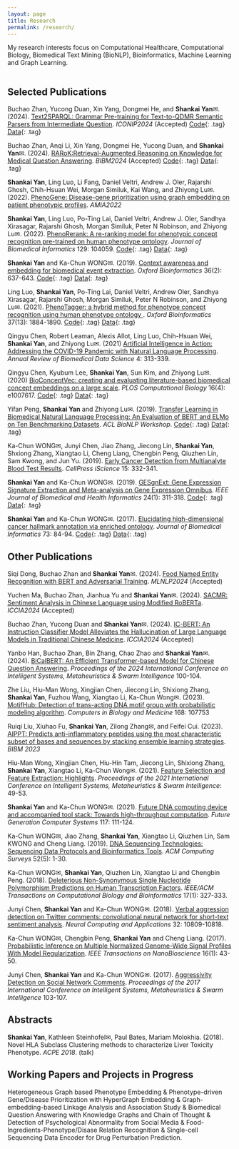 ```yaml
---
layout: page
title: Research
permalink: /research/
---
```


My research interests focus on Computational Healthcare, Computational Biology, Biomedical Text Mining (BioNLP), Bioinformatics, Machine Learning and Graph Learning.

<hr style="clear:both;visibility: hidden;" />


## Selected Publications

Buchao Zhan, Yucong Duan, Xin Yang, Dongmei He, and **Shankai Yan**✉. (2024). [Text2SPARQL: Grammar Pre-training for Text-to-QDMR Semantic Parsers from Intermediate Question](https://doi.org/). *ICONIP2024* (Accepted) [Code](https://github.com/cskyan/Text2SPARQL){: .tag} [Data](https://github.com/cskyan/Text2SPARQL/tree/master/data){: .tag}

Buchao Zhan, Anqi Li, Xin Yang, Dongmei He, Yucong Duan, and **Shankai Yan**✉. (2024). [RARoK:Retrieval-Augmented Reasoning on Knowledge for Medical Question Answering](https://doi.org/). *BIBM2024* (Accepted) [Code](https://github.com/cskyan/RARoK){: .tag} [Data](https://github.com/cskyan/RARoK/tree/master/data){: .tag}

**Shankai Yan**, Ling Luo, Li Fang, Daniel Veltri, Andrew J. Oler, Rajarshi Ghosh, Chih-Hsuan Wei, Morgan Similuk, Kai Wang, and Zhiyong Lu✉. (2022). [PhenoGene: Disease-gene prioritization using graph embedding on patient phenotypic profiles](https://knowledge.amia.org/A2022/pdf/A2022a324/A2022fl324). *AMIA2022*

**Shankai Yan**, Ling Luo, Po-Ting Lai, Daniel Veltri, Andrew J. Oler, Sandhya Xirasagar, Rajarshi Ghosh, Morgan Similuk, Peter N Robinson, and Zhiyong Lu✉. (2022). [PhenoRerank: A re-ranking model for phenotypic concept recognition pre-trained on human phenotype ontology](https://doi.org/10.1016/j.jbi.2022.104059). *Journal of Biomedical Informatics* 129: 104059. [Code](https://github.com/ncbi-nlp/PhenoRerank){: .tag} [Data](https://data.mendeley.com/datasets/v4t59p8w4z){: .tag}

**Shankai Yan** and Ka-Chun WONG✉. (2019). [Context awareness and embedding for biomedical event extraction](https://doi.org/10.1093/bioinformatics/btz607). *Oxford Bioinformatics* 36(2): 637-643. [Code](https://github.com/cskyan/evntextrc){: .tag} [Data](https://data.mendeley.com/datasets/mr39zgc7y5){: .tag}

Ling Luo, **Shankai Yan**, Po-Ting Lai, Daniel Veltri, Andrew Oler, Sandhya Xirasagar, Rajarshi Ghosh, Morgan Similuk, Peter N Robinson, and Zhiyong Lu✉. (2021). [PhenoTagger: a hybrid method for phenotype concept recognition using human phenotype ontology
](https://doi.org/10.1093/bioinformatics/btab019). *Oxford Bioinformatics* 37(13): 1884-1890. [Code](https://github.com/ncbi-nlp/PhenoTagger){: .tag} [Data](https://github.com/ncbi-nlp/PhenoTagger#data-and-model-preparation){: .tag}

Qingyu Chen, Robert Leaman, Alexis Allot, Ling Luo, Chih-Hsuan Wei, **Shankai Yan**, and Zhiyong Lu✉. (2021) [Artificial Intelligence in Action: Addressing the COVID-19 Pandemic with Natural Language Processing](https://doi.org/10.1146/annurev-biodatasci-021821-061045). *Annual Review of Biomedical Data Science* 4: 313-339.

Qingyu Chen, Kyubum Lee, **Shankai Yan**, Sun Kim, and Zhiyong Lu✉. (2020) [BioConceptVec: creating and evaluating literature-based biomedical concept embeddings on a large scale](https://doi.org/10.1371/journal.pcbi.1007617). *PLOS Computational Biology* 16(4): e1007617. [Code](https://github.com/ncbi-nlp/BioConceptVec){: .tag} [Data](https://github.com/ncbi/BioConceptVec#bioconceptvec-embeddings-and-concept-files){: .tag}

Yifan Peng, **Shankai Yan** and Zhiyong Lu✉. (2019). [Transfer Learning in Biomedical Natural Language Processing: An Evaluation of BERT and ELMo on Ten Benchmarking Datasets](https://arxiv.org/abs/1906.05474). *ACL BioNLP Workshop*. [Code](https://github.com/ncbi-nlp/NCBI_BERT){: .tag} [Data](https://github.com/ncbi-nlp/BLUE_Benchmark){: .tag}

Ka-Chun WONG✉, Junyi Chen, Jiao Zhang, Jiecong Lin, **Shankai Yan**, Shxiong Zhang, Xiangtao Li, Cheng Liang, Chengbin Peng, Qiuzhen Lin, Sam Kwong, and Jun Yu. (2019). [Early Cancer Detection from Multianalyte Blood Test Results](https://doi.org/10.1016/j.isci.2019.04.035). *CellPress iScience* 15: 332-341.

**Shankai Yan** and Ka-Chun WONG✉. (2019). [GESgnExt: Gene Expression Signature Extraction and Meta-analysis on Gene Expression Omnibus](https://doi.org/10.1109/JBHI.2019.2896144). *IEEE Journal of Biomedical and Health Informatics* 24(1): 311-318. [Code](https://github.com/cskyan/gesgnext){: .tag} [Data](https://data.mendeley.com/datasets/y7gnb79gfb){: .tag}

**Shankai Yan** and Ka-Chun WONG✉. (2017). [Elucidating high-dimensional cancer hallmark annotation via enriched ontology](https://doi.org/10.1016/j.jbi.2017.07.011). *Journal of Biomedical Informatics* 73: 84-94. [Code](https://github.com/cskyan/chmannot){: .tag} [Data](https://data.mendeley.com/datasets/s9m6tzcv9d){: .tag}


## Other Publications

Siqi Dong, Buchao Zhan and **Shankai Yan**✉. (2024). [Food Named Entity Recognition with BERT and Adversarial Training](https://doi.org/). *MLNLP2024* (Accepted)

Yuchen Ma, Buchao Zhan, Jianhua Yu and **Shankai Yan**✉. (2024). [SACMR: Sentiment Analysis in Chinese Language using Modified RoBERTa](https://doi.org/). *ICCIA2024* (Accepted)
<!--
*Proceedings of the 2024 International Conference on Computational Intelligence and Applications*
-->

Buchao Zhan, Yucong Duan and **Shankai Yan**✉. (2024). [IC-BERT: An Instruction Classifier Model Alleviates the Hallucination of Large Language Models in Traditional Chinese Medicine](https://doi.org/). *ICCIA2024* (Accepted)
<!--
*Proceedings of the 2024 International Conference on Computational Intelligence and Applications*
-->

Yanbo Han, Buchao Zhan, Bin Zhang, Chao Zhao and **Shankai Yan**✉. (2024). [BiCalBERT: An Efficient Transformer-based Model for Chinese Question Answering](https://doi.org/10.1145/3665065.3665081). *Proceedings of the 2024 International Conference on Intelligent Systems, Metaheuristics & Swarm Intelligence* 100-104.

Zhe Liu, Hiu-Man Wong, Xingjian Chen, Jiecong Lin, Shixiong Zhang, **Shankai Yan**, Fuzhou Wang, Xiangtao Li, Ka-Chun Wong✉. (2023). [MotifHub: Detection of trans-acting DNA motif group with probabilistic modeling algorithm](https://doi.org/10.1016/j.compbiomed.2023.107753). *Computers in Biology and Medicine* 168: 107753

Ruiqi Liu, Xiuhao Fu, **Shankai Yan**, Zilong Zhang✉, and Feifei Cui. (2023). [AIPPT: Predicts anti-inflammatory peptides using the most characteristic subset of bases and sequences by stacking ensemble learning strategies](https://doi.org/10.1109/BIBM58861.2023.10385565). *BIBM 2023*

Hiu-Man Wong, Xingjian Chen, Hiu-Hin Tam, Jiecong Lin, Shixiong Zhang, **Shankai Yan**, Xiangtao Li, Ka-Chun Wong✉. (2021). [Feature Selection and Feature Extraction: Highlights](https://doi.org/10.1145/3461598.3461606). *Proceedings of the 2021 International Conference on Intelligent Systems, Metaheuristics & Swarm Intelligence*: 49-53.

**Shankai Yan** and Ka-Chun WONG✉. (2021). [Future DNA computing device and accompanied tool stack: Towards high-throughput computation](https://doi.org/10.1016/j.future.2020.10.038). *Future Generation Computer Systems* 117: 111-124.

Ka-Chun WONG✉, Jiao Zhang, **Shankai Yan**, Xiangtao Li, Qiuzhen Lin, Sam KWONG and Cheng Liang. (2019). [DNA Sequencing Technologies: Sequencing Data Protocols and Bioinformatics Tools](https://doi.org/10.1145/3340286). *ACM Computing Surveys* 52(5): 1-30.

Ka-Chun WONG✉, **Shankai Yan**, Qiuzhen Lin, Xiangtao Li and Chengbin Peng. (2018). [Deleterious Non-Synonymous Single Nucleotide Polymorphism Predictions on Human Transcription Factors](https://doi.org/10.1109/TCBB.2018.2882548). *IEEE/ACM Transactions on Computational Biology and Bioinformatics* 17(1): 327-333.

Junyi Chen, **Shankai Yan** and Ka-Chun WONG✉. (2018). [Verbal aggression detection on Twitter comments: convolutional neural network for short-text sentiment analysis](https://doi.org/10.1007/s00521-018-3442-0). *Neural Computing and Applications* 32: 10809-10818.

Ka-Chun WONG✉, Chengbin Peng, **Shankai Yan** and Cheng Liang. (2017). [Probabilistic Inference on Multiple Normalized Genome-Wide Signal Profiles With Model Regularization](https://doi.org/10.1109/TNB.2016.2631406). *IEEE Transactions on NanoBioscience* 16(1): 43-50.

Junyi Chen, **Shankai Yan** and Ka-Chun WONG✉. (2017). [Aggressivity Detection on Social Network Comments](https://doi.org/10.1145/3059336.3059348). *Proceedings of the 2017 International Conference on Intelligent Systems, Metaheuristics & Swarm Intelligence* 103-107.


## Abstracts
**Shankai Yan**, Kathleen Steinhofel✉, Paul Bates, Mariam Molokhia. (2018). Novel HLA Subclass Clustering methods to characterize Liver Toxicity Phenotype. *ACPE 2018*. (talk)


## Working Papers and Projects in Progress
Heterogeneous Graph based Phenotype Embedding & Phenotype-driven Gene/Disease Prioritization with HyperGraph Embedding & Graph-embedding-based Linkage Analysis and Association Study & Biomedical Question Answering with Knowledge Graphs and Chain of Thought & Detection of Psychological Abnormality from Social Media & Food-Ingredients-Phenotype/Disase Relation Recognition & Single-cell Sequencing Data Encoder for Drug Perturbation Prediction.
